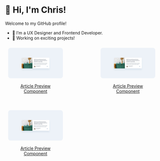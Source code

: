 # 👋 Hi, I'm Chris!  
Welcome to my GitHub profile!  
- 🌱 I’m a UX Designer and Frontend Developer.  
- 🔭 Working on exciting projects!

<div style="display: flex; flex-wrap: wrap; gap: 20px; justify-content: space-between;">
  <div style="padding: 10px; text-align: center; box-sizing: border-box; width: 200px;">
    <a href="https://github.com/chrisbk9674/article-preview-component">
      <img src="https://github.com/chrisbk9674/chrisbk9674/raw/main/images/desktop-design-article-preview-component.jpg" alt="Project 1" style="width: 100%; height: auto; border-radius: 8px;">
      <p>Article Preview Component</p>
    </a>
  </div>
  <div style="padding: 10px; text-align: center; box-sizing: border-box; width: 200px;">
    <a href="https://github.com/chrisbk9674/article-preview-component">
      <img src="https://github.com/chrisbk9674/chrisbk9674/raw/main/images/desktop-design-article-preview-component.jpg" alt="Project 1" style="width: 100%; height: auto; border-radius: 8px;">
      <p>Article Preview Component</p>
    </a>
  </div>
  <div style="padding: 10px; text-align: center; box-sizing: border-box; width: 200px;">
     <a href="https://github.com/chrisbk9674/article-preview-component">
      <img src="https://github.com/chrisbk9674/chrisbk9674/raw/main/images/desktop-design-article-preview-component.jpg" alt="Project 1" style="width: 100%; height: auto; border-radius: 8px;">
      <p>Article Preview Component</p>
    </a>
  </div>
</div>






    
<!--## 📈 GitHub Stats  

<table>
  <tr>
    <td><img src="https://github-readme-stats.vercel.app/api?username=chrisbk9674&show_icons=true&theme=tokyonight" height="150"/></td>
    <td><img src="https://github-readme-stats.vercel.app/api/top-langs/?username=chrisbk9674&layout=compact&theme=tokyonight" height="150"/></td>
   
  </tr>
</table> -->
